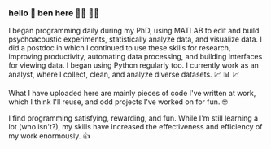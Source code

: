 ### hello :wave: ben here :man_technologist:	:man_scientist:

I began programming daily during my PhD, using MATLAB to edit and build psychoacoustic experiments, statistically analyze data, and visualize data. I did a postdoc in which I continued to use these skills for research, improving productivity, automating data processing, and building interfaces for viewing data. I began using Python regularly too. I currently work as an analyst, where I collect, clean, and analyze diverse datasets. :chart: :bar_chart: :chart_with_upwards_trend:

What I have uploaded here are mainly pieces of code I've written at work, which I think I'll reuse, and odd projects I've worked on for fun. :nerd_face:

I find programming satisfying, rewarding, and fun. While I'm still learning a lot (who isn't?), my skills have increased the effectiveness and efficiency of my work enormously. :+1:
